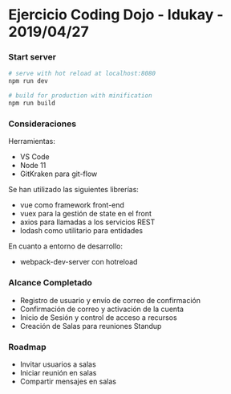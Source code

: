 Ejercicio Coding Dojo - Idukay - 2019/04/27
===

### Start server

``` bash
# serve with hot reload at localhost:8080
npm run dev

# build for production with minification
npm run build
```

### Consideraciones

Herramientas:

- VS Code
- Node 11
- GitKraken para git-flow

Se han utilizado las siguientes librerías:

- vue como framework front-end
- vuex para la gestión de state en el front
- axios para llamadas a los servicios REST
- lodash como utilitario para entidades

En cuanto a entorno de desarrollo:

- webpack-dev-server con hotreload

### Alcance Completado

- Registro de usuario y envío de correo de confirmación
- Confirmación de correo y activación de la cuenta
- Inicio de Sesión y control de acceso a recursos
- Creación de Salas para reuniones Standup

### Roadmap

- Invitar usuarios a salas
- Iniciar reunión en salas
- Compartir mensajes en salas